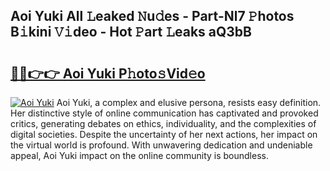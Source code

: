 ## Aoi Yuki All 𝙻eaked 𝙽u𝚍es - Part-Nl7 𝙿hotos B𝚒kini 𝚅𝚒deo - Hot 𝙿art 𝙻eaks aQ3bB

# <h2><a href="http://ld6sy5.urlbe.top/?page=Aoi+Yuki">🔗🔗👉👉 Aoi Yuki P𝚑oto𝚜Vid𝚎o</a></h2>

[![Aoi Yuki](https://i.imgur.com/eBuTRDB.gif)](http://ld6sy5.urlbe.top/?page=Aoi+Yuki)
Aoi Yuki, a complex and elusive persona, resists easy definition. Her distinctive style of online communication has captivated and provoked critics, generating debates on ethics, individuality, and the complexities of digital societies. Despite the uncertainty of her next actions, her impact on the virtual world is profound. With unwavering dedication and undeniable appeal, Aoi Yuki impact on the online community is boundless.

